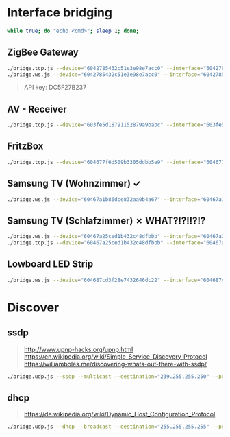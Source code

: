 # Interface bridging

```sh
while true; do "echo <cmd>"; sleep 1; done;
```

## ZigBee Gateway
```sh
./bridge.tcp.js --device="6042785432c51e3e98e7acc0" --interface="6042785432c51e3e98e7acc1" 
./bridge.ws.js --device="6042785432c51e3e98e7acc0" --interface="6042785432c51e3e98e7acc2"
```
> API key: DC5F27B237

## AV - Receiver
```sh
./bridge.tcp.js --device="603fe5d18791152879a9babc" --interface="603fe5d18791152879a9babd"
```

## FritzBox
```sh
./bridge.tcp.js --device="604677f6d509b3305ddbb5e9" --interface="604677f6d509b3305ddbb5ea"
```

## Samsung TV (Wohnzimmer) ✓
```sh
./bridge.ws.js --device="60467a1b86dce832aa0b4a67" --interface="60467a1b86dce832aa0b4a68"
```

## Samsung TV (Schlafzimmer) ✗ WHAT?!?!!?!?
```sh
./bridge.ws.js --device="60467a25ced1b432c48dfbbb" --interface="60467a25ced1b432c48dfbbc"
./bridge.tcp.js --device="60467a25ced1b432c48dfbbb" --interface="60467a25ced1b432c48dfbbc"
```

## Lowboard LED Strip
```sh
./bridge.ws.js --device="604687cd3f28e7432646dc22" --interface="604687cd3f28e7432646dc23"
```


# Discover
## ssdp
> http://www.upnp-hacks.org/upnp.html
> https://en.wikipedia.org/wiki/Simple_Service_Discovery_Protocol
> https://williamboles.me/discovering-whats-out-there-with-ssdp/
```sh
./bridge.udp.js --ssdp --multicast --destination="239.255.255.250" --port="1900" --url=http://localhost:8080/api/ssdp
```

## dhcp
> https://de.wikipedia.org/wiki/Dynamic_Host_Configuration_Protocol
```sh
./bridge.udp.js --dhcp --broadcast --destination="255.255.255.255" --port="67" --url=http://localhost:8080/api/discover/dhcp
```